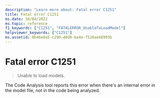 ```yaml
---
description: "Learn more about: Fatal error C1251"
title: Fatal error C1251
ms.date: 10/04/2022
ms.topic: reference
f1_keywords: ["C1251", "FATALERROR_UnableToLoadModel"]
helpviewer_keywords: ["C1251"]
ms.assetid: 0b46e0a5-c290-48d8-ba4e-f526ae68993b
---
```

# Fatal error C1251

> Unable to load models.

The Code Analysis tool reports this error when there's an internal error in the model file, not in the code being analyzed.
